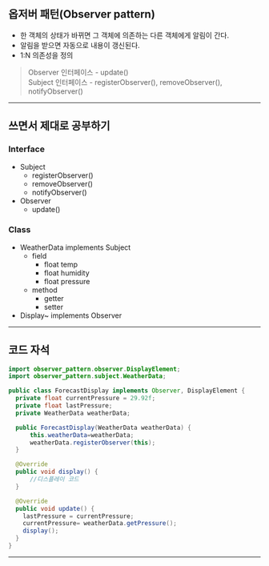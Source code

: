 ## 옵저버 패턴(Observer pattern)
* 한 객체의 상태가 바뀌면 그 객체에 의존하는 다른 객체에게 알림이 간다.
* 알림을 받으면 자동으로 내용이 갱신된다.
* 1:N 의존성을 정의
> Observer 인터페이스 - update()<br>
> Subject 인터페이스 - registerObserver(), removeObserver(), notifyObserver()<br>
---
## 쓰면서 제대로 공부하기
### Interface
* Subject
  * registerObserver()
  * removeObserver()
  * notifyObserver()
* Observer
  * update()

### Class
* WeatherData implements Subject
  * field
    * float temp
    * float humidity
    * float pressure
  * method
    * getter
    * setter
* Display~ implements Observer
---

## 코드 자석

```java
import observer_pattern.observer.DisplayElement;
import observer_pattern.subject.WeatherData;

public class ForecastDisplay implements Observer, DisplayElement {
  private float currentPressure = 29.92f;
  private float lastPressure;
  private WeatherData weatherData;

  public ForecastDisplay(WeatherData weatherData) {
      this.weatherData=weatherData;
      weatherData.registerObserver(this);
  }

  @Override
  public void display() {
      //디스플레이 코드
  }

  @Override
  public void update() {
    lastPressure = currentPressure;
    currentPressure= weatherData.getPressure();
    display();
  }
}
```
---
